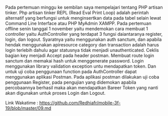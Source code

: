 Pada pertemuan minggu ke sembilan saya mempelajari tentang PHP artisan tinker. Php artisan tinker REPL (Read Eval Print Loop) adalah perintah alternatif yang berfungsi untuk menginsertkan data pada tabel selain lewat Command Line Interface atau PHP MyAdmin XAMPP. Pada pertemuan offline senin tanggal 1 november yaitu mendemokan cara membuat 1 controller yaitu AuthController yang terdapat 3 fungsi daiantaranya register, login, dan logout. Syaratnya yaitu menggunakan auth sanctum, dan apabila hendak menggunakan apiresource category dan transaction adalah harus login terlebih dahulu agar statusnya tidak menjadi unauthenticated. Ceklis bagian key menjadi Accept pada header postman. Membuat route login sanctum dan memakai hash untuk menggenerate password. Login menggunakan library validation exception untu mendapatkan token. Dan untuk uji coba penggunaan function pada AuthController dapat menggunakan aplikasi Postman. Pada aplikasi postman dilakukan uji coba penggunaan Register, pada pengujian yang didemokan apabila percobaannya berhasil maka akan mendapatkan Bareer Token yang nanti akan digunakan untuk proses Login dan Logout.

Link Wakatime : https://github.com/Redhiafr/mobile-3f-19/blob/master/09.md
